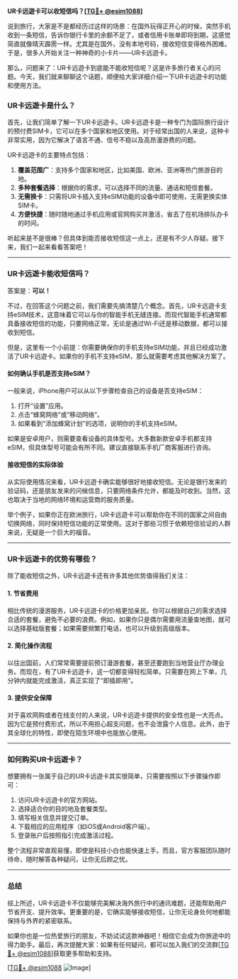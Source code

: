 **UR卡远遊卡可以收短信吗？[[TG💪+ @esim1088](https://t.me/s/esim1088)]**

说到旅行，大家是不是都经历过这样的场景：在国外玩得正开心的时候，突然手机收到一条短信，告诉你银行卡里的余额不足了，或者信用卡账单即将到期，这感觉简直就像晴天霹雳一样。尤其是在国外，没有本地号码，接收短信变得格外困难。于是，很多人开始关注一种神奇的小卡片——UR卡远遊卡。

那么，问题来了：UR卡远遊卡到底能不能收短信呢？这是许多旅行者关心的问题。今天，我们就来聊聊这个话题，顺便给大家详细介绍一下UR卡远遊卡的功能和使用方法。

### UR卡远遊卡是什么？

首先，让我们简单了解一下UR卡远遊卡。UR卡远遊卡是一种专门为国际旅行设计的预付费SIM卡，它可以在多个国家和地区使用。对于经常出国的人来说，这种卡非常实用，因为它解决了语言不通、信号不稳以及高昂漫游费的问题。

UR卡远遊卡的主要特点包括：

1. **覆盖范围广**：支持多个国家和地区，比如美国、欧洲、亚洲等热门旅游目的地。
2. **多种套餐选择**：根据你的需求，可以选择不同的流量、通话和短信套餐。
3. **无需换卡**：只需将UR卡插入支持eSIM功能的设备中即可使用，无需更换实体SIM卡。
4. **方便快捷**：随时随地通过手机应用或官网购买并激活，省去了在机场排队办卡的时间。

听起来是不是很棒？但具体到能否接收短信这一点上，还是有不少人存疑。接下来，我们一起来看看答案吧！

---

### UR卡远遊卡能收短信吗？

答案是：**可以！**

不过，在回答这个问题之前，我们需要先搞清楚几个概念。首先，UR卡远遊卡支持eSIM技术，这意味着它可以与你的智能手机无缝连接。而现代智能手机通常都具备接收短信的功能，只要网络正常，无论是通过Wi-Fi还是移动数据，都可以接收到短信。

但是，这里有一个小前提：你需要确保你的手机支持eSIM功能，并且已经成功激活了UR卡远遊卡。如果你的手机不支持eSIM，那么就需要考虑其他解决方案了。

#### 如何确认手机是否支持eSIM？

一般来说，iPhone用户可以从以下步骤检查自己的设备是否支持eSIM：

1. 打开“设置”应用。
2. 点击“蜂窝网络”或“移动网络”。
3. 如果看到“添加蜂窝计划”的选项，说明你的手机支持eSIM。

如果是安卓用户，则需要查看设备的具体型号。大多数新款安卓手机都支持eSIM，但具体型号可能会有所不同。建议直接联系手机厂商客服进行咨询。

#### 接收短信的实际体验

从实际使用情况来看，UR卡远遊卡确实能够很好地接收短信。无论是银行发来的验证码，还是朋友发来的问候信息，只要网络条件允许，都能及时收到。当然，这也取决于当地的网络环境和运营商的服务质量。

举个例子，如果你正在欧洲旅行，UR卡远遊卡可以帮助你在不同的国家之间自由切换网络，同时保持短信功能的正常使用。这对于那些习惯于依赖短信验证的人群来说，无疑是一个巨大的福音。

---

### UR卡远遊卡的优势有哪些？

除了能收短信之外，UR卡远遊卡还有许多其他优势值得我们关注：

#### 1. 节省费用
相比传统的漫游服务，UR卡远遊卡的价格更加亲民。你可以根据自己的需求选择合适的套餐，避免不必要的浪费。例如，如果你只是偶尔需要用流量查地图，就可以选择基础版套餐；如果需要频繁打电话，也可以升级到高级版本。

#### 2. 简化操作流程
以往出国前，人们常常需要提前预订漫游套餐，甚至还要跑到当地营业厅办理业务。而现在，有了UR卡远遊卡，这一切都变得轻松简单。只需要在网上下单，几分钟内就能完成激活，真正实现了“即插即用”。

#### 3. 提供安全保障
对于喜欢网购或者在线支付的人来说，UR卡远遊卡提供的安全性也是一大亮点。因为它是预付费形式，所以不用担心超支问题，也不会泄露个人信息。此外，由于其全球化的特性，即使在陌生环境中也能放心使用。

---

### 如何购买UR卡远遊卡？

想要拥有一张属于自己的UR卡远遊卡其实很简单，只需要按照以下步骤操作即可：

1. 访问UR卡远遊卡的官方网站。
2. 选择适合你的目的地及套餐类型。
3. 填写相关信息并提交订单。
4. 下载相应的应用程序（如iOS或Android客户端）。
5. 登录账户后按照指引完成激活过程。

整个流程非常直观易懂，即使是科技小白也能快速上手。而且，官方客服团队随时待命，随时解答各种疑问，让你无后顾之忧。

---

### 总结

综上所述，UR卡远遊卡不仅能够完美解决海外旅行中的通讯难题，还能帮助用户节省开支、提升效率。更重要的是，它确实能够接收短信，让你无论身处何地都能保持与外界的紧密联系。

如果你也是一位热爱旅行的朋友，不妨试试这款神器吧！相信它会成为你旅途中的得力助手。最后，再次提醒大家：如果有任何疑问，都可以加入我们的交流群[[TG💪+ @esim1088](https://t.me/s/esim1088)]获取更多帮助和支持。

[[TG💪+ @esim1088](https://t.me/s/esim1088) ![Image](https://i.postimg.cc/4NQfJmqS/Snipaste-2025-05-13-00-14-12.png)]